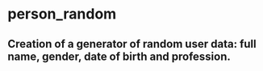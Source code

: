 # person_random
## Creation of a generator of random user data: full name, gender, date of birth and profession.
